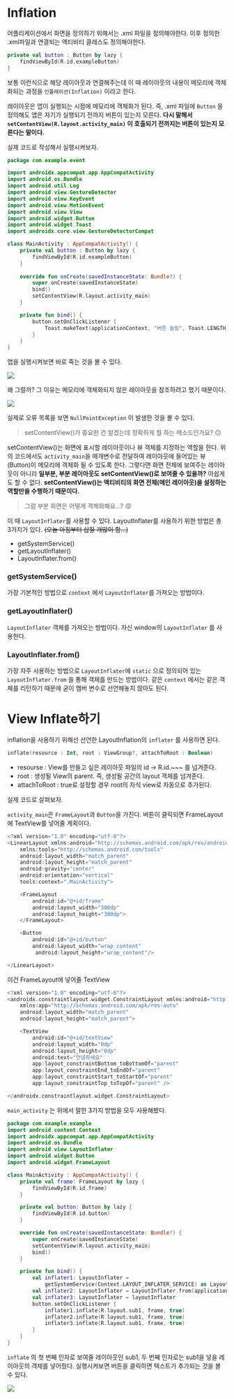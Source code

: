 # Inflation

어플리케이션에서 화면을 정의하기 위해서는 .xml 파일을 정의해야한다. 이후 정의한 .xml파일과 연결되는 액티비티 클래스도 정의해야한다.
```kotlin
private val button : Button by lazy {
	findViewById(R.id.exampleButton)
}
```
보통 이런식으로 해당 레이아웃과 연결해주는데 이 때 레이아웃의 내용이 메모리에 객체화되는 과정을 `인플레이션(Inflation)` 이라고 한다. 

레이아웃은 앱이 실행되는 시점에 메모리에 객체화가 된다. 즉, .xml 파일에 `Button` 을 정의해도 앱은 자기가 실행되기 전까지 버튼이 있는지 모른다. **다시 말해서 `setContentView(R.layout.activity_main)` 이 호출되기 전까지는 버튼이 있는지 모른다는 말이다.** 

실제 코드로 작성해서 실행시켜보자.
```kotlin
package com.example.event

import androidx.appcompat.app.AppCompatActivity
import android.os.Bundle
import android.util.Log
import android.view.GestureDetector
import android.view.KeyEvent
import android.view.MotionEvent
import android.view.View
import android.widget.Button
import android.widget.Toast
import androidx.core.view.GestureDetectorCompat

class MainActivity : AppCompatActivity() {
    private val button : Button by lazy {
        findViewById(R.id.exampleButton)
    }
    
    override fun onCreate(savedInstanceState: Bundle?) {
        super.onCreate(savedInstanceState)
        bind()
        setContentView(R.layout.activity_main)
    }

    private fun bind() {
        button.setOnClickListener {
            Toast.makeText(applicationContext, "버튼 눌림", Toast.LENGTH_LONG).show()
        }
    }
}
```

앱을 실행시켜보면 바로 죽는 것을 볼 수 있다. 

![](https://images.velog.io/images/k906506/post/39fff6e6-a586-4f03-a35b-deed1a00367a/Screenshot_1633483254.png)

왜 그럴까? 그 이유는 메모리에 객체화되지 않은 레이아웃을 참조하려고 했기 때문이다. 

![](https://images.velog.io/images/k906506/post/e1112747-c73a-411d-8394-d05704e789c0/image.png)

실제로 오류 목록을 보면 `NullPointException` 이 발생한 것을 볼 수 있다.

> setContentView()가 중요한 건 알겠는데 정확하게 뭘 하는 메소드인가요? 😐

setContentView()는 화면에 표시할 레이아웃이나 뷰 객체를 지정하는 역할을 한다. 위의 코드에서도 `activity_main`을 매개변수로 전달하여 레이아웃에 들어있는 뷰(Button)이 메모리에 객체화 될 수 있도록 한다. 그렇다면 화면 전체에 보여주는 레이아웃이 아니라 **일부분, 부분 레이아웃도 setContentView()로 보여줄 수 있을까?** 아쉽게도 할 수 없다. **setContentView()는 액티비티의 화면 전체(메인 레이아웃)을 설정하는 역할만을 수행하기 때문이다.**

> 그럼 부분 화면은 어떻게 객체화해요...? 😡

이 때 `LayoutInflater`를 사용할 수 있다. LayoutInflater를 사용하기 위한 방법은 총 3가지가 있다. ~~(오늘 아침부터 삽질 개많이 함...)~~
- getSystemService()
- getLayoutInflater()
- LayoutInflater.from()

### getSystemService()
가장 기본적인 방법으로 `context` 에서 `LayoutInflater`를 가져오는 방법이다.

### getLayoutInflater()
`LayoutInflater` 객체를 가져오는 방법이다. 자신 window의 `LayoutInflater` 를 사용한다.

### LayoutInflater.from()
가장 자주 사용하는 방법으로 `LayoutInflater`에 `static` 으로 정의되어 있는 `LayoutInflater.from` 을 통해 객체를 만드는 방법이다. 같은 `context` 에서는 같은 객체를 리턴하기 때문에 굳이 멤버 변수로 선언해놓지 않아도 된다.

# View Inflate하기
inflation을 사용하기 위해선 선언한 LayoutInflation의 `inflater` 를 사용하면 된다.

```kotlin
inflate(resource : Int, root : ViewGroup?, attachToRoot : Boolean)
```

- resourse : View를 만들고 싶은 레이아웃 파일의 id -> R.id.~~~ 를 넘겨준다.
- root : 생성될 View의 parent. 즉, 생성될 공간의 layout 객체를 넘겨준다.
- attachToRoot : true로 설정할 경우 root의 자식 view로 자동으로 추가된다.

실제 코드로 살펴보자.

`activity_main`은 `FrameLayout`과 `Button`을 가진다. 버튼이 클릭되면 FrameLayout에 TextView를 넣어줄 계획이다.

```kotlin
<?xml version="1.0" encoding="utf-8"?>
<LinearLayout xmlns:android="http://schemas.android.com/apk/res/android"
    xmlns:tools="http://schemas.android.com/tools"
    android:layout_width="match_parent"
    android:layout_height="match_parent"
    android:gravity="center"
    android:orientation="vertical"
    tools:context=".MainActivity">

    <FrameLayout
        android:id="@+id/frame"
        android:layout_width="300dp"
        android:layout_height="300dp">
    </FrameLayout>

    <Button
        android:id="@+id/button"
        android:layout_width="wrap_content"
         android:layout_height="wrap_content"/>

</LinearLayout>
```

이건 FrameLayout에 넣어줄 TextView
```kotlin
<?xml version="1.0" encoding="utf-8"?>
<androidx.constraintlayout.widget.ConstraintLayout xmlns:android="http://schemas.android.com/apk/res/android"
    xmlns:app="http://schemas.android.com/apk/res-auto"
    android:layout_width="match_parent"
    android:layout_height="match_parent">

    <TextView
        android:id="@+id/textView"
        android:layout_width="0dp"
        android:layout_height="0dp"
        android:text="안녕하세요"
        app:layout_constraintBottom_toBottomOf="parent"
        app:layout_constraintEnd_toEndOf="parent"
        app:layout_constraintStart_toStartOf="parent"
        app:layout_constraintTop_toTopOf="parent" />

</androidx.constraintlayout.widget.ConstraintLayout>
```

`main_activity` 는 위에서 말한 3가지 방법을 모두 사용해봤다.

```kotlin
package com.example.example
import android.content.Context
import androidx.appcompat.app.AppCompatActivity
import android.os.Bundle
import android.view.LayoutInflater
import android.widget.Button
import android.widget.FrameLayout

class MainActivity : AppCompatActivity() {
    private val frame: FrameLayout by lazy {
        findViewById(R.id.frame)
    }

    private val button: Button by lazy {
        findViewById(R.id.button)
    }

    override fun onCreate(savedInstanceState: Bundle?) {
        super.onCreate(savedInstanceState)
        setContentView(R.layout.activity_main)
        bind()
    }

    private fun bind() {
        val inflater1: LayoutInflater =
            getSystemService(Context.LAYOUT_INFLATER_SERVICE) as LayoutInflater
        val inflater2: LayoutInflater = LayoutInflater.from(applicationContext)
        val inflater3: LayoutInflater = layoutInflater
        button.setOnClickListener {
            inflater1.inflate(R.layout.sub1, frame, true)
            inflater2.inflate(R.layout.sub1, frame, true)
            inflater3.inflate(R.layout.sub1, frame, true)
        }
    }
}
```
`inflate` 의 첫 번째 인자로 보여줄 레이아웃인 sub1, 두 번째 인자로는 sub1을 넣을 레이아웃의 객체를 넣어줬다. 실행시켜보면 버튼을 클릭하면 텍스트가 추가되는 것을 볼 수 있다.

![](https://images.velog.io/images/k906506/post/82168b57-31dd-46f4-8e3c-c40c8dad1faa/image.png)
